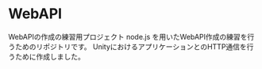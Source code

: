 # WebAPI
WebAPIの作成の練習用プロジェクト
node.js を用いたWebAPI作成の練習を行うためのリポジトリです。
UnityにおけるアプリケーションとのHTTP通信を行うために作成しました。
